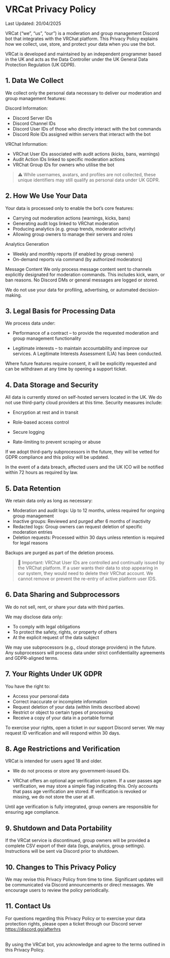 # VRCat Privacy Policy

Last Updated: 20/04/2025

VRCat (“we”, “us”, “our”) is a moderation and group management Discord bot that integrates with the VRChat platform. This Privacy Policy explains how we collect, use, store, and protect your data when you use the bot.

VRCat is developed and maintained by an independent programmer based in the UK and acts as the Data Controller under the UK General Data Protection Regulation (UK GDPR).


## 1. Data We Collect

We collect only the personal data necessary to deliver our moderation and group management features:


Discord Information:
- Discord Server IDs
- Discord Channel IDs
- Discord User IDs of those who directly interact with the bot commands
- Discord Role IDs assigned within servers that interact with the bot

VRChat Information:
- VRChat User IDs associated with audit actions (kicks, bans, warnings)
- Audit Action IDs linked to specific moderation actions
- VRChat Group IDs for owners who utilise the bot
> ⚠️ While usernames, avatars, and profiles are not collected, these unique identifiers may still qualify as personal data under UK GDPR.

## 2. How We Use Your Data
Your data is processed only to enable the bot’s core features:

- Carrying out moderation actions (warnings, kicks, bans)
- Generating audit logs linked to VRChat moderation
- Producing analytics (e.g. group trends, moderator activity)
- Allowing group owners to manage their servers and roles

Analytics Generation
- Weekly and monthly reports (if enabled by group owners)
- On-demand reports via command (by authorized moderators)

Message Content
We only process message content sent to channels explicitly designated for moderation commands. This includes kick, warn, or ban reasons. No Discord DMs or general messages are logged or stored.

We do not use your data for profiling, advertising, or automated decision-making.


## 3. Legal Basis for Processing Data
We process data under:

- Performance of a contract – to provide the requested moderation and group management functionality

- Legitimate interests – to maintain accountability and improve our services. A Legitimate Interests Assessment (LIA) has been conducted.

Where future features require consent, it will be explicitly requested and can be withdrawn at any time by opening a support ticket.
## 4. Data Storage and Security

All data is currently stored on self-hosted servers located in the UK. We do not use third-party cloud providers at this time.
Security measures include:

- Encryption at rest and in transit

- Role-based access control

- Secure logging

- Rate-limiting to prevent scraping or abuse

If we adopt third-party subprocessors in the future, they will be vetted for GDPR compliance and this policy will be updated.

In the event of a data breach, affected users and the UK ICO will be notified within 72 hours as required by law.


## 5. Data Retention

We retain data only as long as necessary:

- Moderation and audit logs: Up to 12 months, unless required for ongoing group management
- Inactive groups: Reviewed and purged after 6 months of inactivity
- Redacted logs: Group owners can request deletion of specific moderation entries
- Deletion requests: Processed within 30 days unless retention is required for legal reasons

Backups are purged as part of the deletion process.
> 🛑 Important: VRChat User IDs are controlled and continually issued by the VRChat platform. If a user wants their data to stop appearing in our system, they would need to delete their VRChat account. We cannot remove or prevent the re-entry of active platform user IDS.

## 6. Data Sharing and Subprocessors

We do not sell, rent, or share your data with third parties.

We may disclose data only:

- To comply with legal obligations
- To protect the safety, rights, or property of others
- At the explicit request of the data subject

We may use subprocessors (e.g., cloud storage providers) in the future. Any subprocessors will process data under strict confidentiality agreements and GDPR-aligned terms.


## 7. Your Rights Under UK GDPR
You have the right to:

- Access your personal data
- Correct inaccurate or incomplete information
- Request deletion of your data (within limits described above)
- Restrict or object to certain types of processing
- Receive a copy of your data in a portable format

To exercise your rights, open a ticket in our support Discord server. We may request ID verification and will respond within 30 days.

## 8. Age Restrictions and Verification
VRCat is intended for users aged 18 and older.

- We do not process or store any government-issued IDs.

- VRChat offers an optional age verification system. If a user passes age verification, we may store a simple flag indicating this.
Only accounts that pass age verification are stored. If verification is revoked or missing, we do not store the user at all.

Until age verification is fully integrated, group owners are responsible for ensuring age compliance.

## 9. Shutdown and Data Portability
If the VRCat service is discontinued, group owners will be provided a complete CSV export of their data (logs, analytics, group settings). Instructions will be sent via Discord prior to shutdown.


## 10. Changes to This Privacy Policy

We may revise this Privacy Policy from time to time. Significant updates will be communicated via Discord announcements or direct messages. We encourage users to review the policy periodically.

## 11. Contact Us

For questions regarding this Privacy Policy or to exercise your data protection rights, please open a ticket through our Discord server https://discord.gg/afterhrs

<br>
By using the VRCat bot, you acknowledge and agree to the terms outlined in this Privacy Policy.
